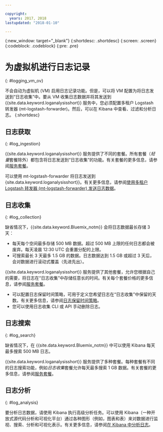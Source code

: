 ```yaml
---

copyright:
  years: 2017, 2018
lastupdated: "2018-01-10"

---
```


{:new_window: target="_blank"}
{:shortdesc: .shortdesc}
{:screen: .screen}
{:codeblock: .codeblock}
{:pre: .pre}

# 为虚拟机进行日志记录
{: #logging_vm_ov}

不会自动为虚拟机 (VM) 启用日志记录功能。但是，可以将 VM 配置为将日志发送到“日志收集”中。要从 VM 收集日志数据并将其发送到 {{site.data.keyword.loganalysisshort}} 服务中，您必须配置多租户 Logstash 转发器 (mt-logstash-forwarder)。然后，可以在 Kibana 中查看、过滤和分析日志。
{:shortdesc}


## 日志获取
{: #log_ingestion}

{{site.data.keyword.loganalysisshort}} 服务提供了不同的套餐。所有套餐（*轻量*套餐除外）都包含将日志发送到“日志收集”的功能。有关套餐的更多信息，请参阅[服务套餐](/docs/services/CloudLogAnalysis/log_analysis_ov.html#plans)。

可以使用 mt-logstash-forwarder 将日志发送到 {site.data.keyword.loganalysisshort}}。有关更多信息，请参阅[使用多租户 Logstash 转发器 (mt-logstash-forwarder) 发送日志数据](/docs/services/CloudLogAnalysis/how-to/send-data/send_data_mt.html#send_data_mt)。


## 日志收集
{: #log_collection}

缺省情况下，{{site.data.keyword.Bluemix_notm}} 会将日志数据最长存储 3 天：   

* 每天每个空间最多存储 500 MB 数据。超过 500 MB 上限的任何日志都会被废弃。每天凌晨 12:30 UTC 会重置分配的上限。
* 可搜索最长 3 天最多 1.5 GB 的数据。日志数据达到 1.5 GB 或超过 3 天后，会对数据进行滚动式覆盖（先进先出）。

{{site.data.keyword.loganalysisshort}} 服务提供了其他套餐，允许您根据自己的需要，将日志在“日志收集”中存储任意长的时间。有关每个套餐价格的更多信息，请参阅[服务套餐](/docs/services/CloudLogAnalysis/log_analysis_ov.html#plans)。

* 可以配置日志保留时间策略，可用于定义您希望日志在“日志收集”中保留的天数。有关更多信息，请参阅[日志保留时间策略](/docs/services/CloudLogAnalysis/log_analysis_ov.html#policies)。
* 您可以使用日志收集 CLI 或 API 手动删除日志。


## 日志搜索
{: #log_search}

缺省情况下，在 {{site.data.keyword.Bluemix_notm}} 中可以使用 Kibana 每天最多搜索 500 MB 日志。 

{{site.data.keyword.loganalysisshort}} 服务提供了多种套餐。每种套餐有不同的日志搜索功能，例如*日志收集*套餐允许每天最多搜索 1 GB 数据。有关套餐的更多信息，请参阅[服务套餐](/docs/services/CloudLogAnalysis/log_analysis_ov.html#plans)。


## 日志分析
{: #log_analysis}

要分析日志数据，请使用 Kibana 执行高级分析任务。可以使用 Kibana（一种开放式源代码分析和可视化平台）通过各种图形（例如，图表和表）来对数据进行监视、搜索、分析和可视化表示。有关更多信息，请参阅[在 Kibana 中分析日志](/docs/services/CloudLogAnalysis/kibana/analyzing_logs_Kibana.html#analyzing_logs_Kibana)。
